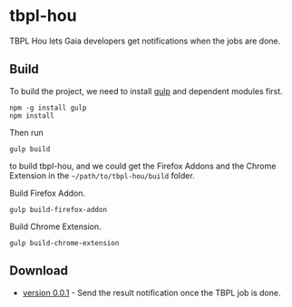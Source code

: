 # tbpl-hou
TBPL Hou lets Gaia developers get notifications when the jobs are done.

## Build
To build the project, we need to install [gulp](http://gulpjs.com) and dependent modules first.
```
npm -g install gulp
npm install
```
Then run
```
gulp build
```
to build tbpl-hou, and we could get the Firefox Addons and the Chrome Extension in the `~/path/to/tbpl-hou/build` folder.

Build Firefox Addon.
```
gulp build-firefox-addon
```

Build Chrome Extension.
```
gulp build-chrome-extension
```

## Download
* [version 0.0.1](https://evanxd.github.io/tbpl-hou/download/tbpl-hou-0.0.1.xpi) - Send the result notification once the TBPL job is done.

